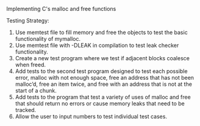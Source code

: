 Implementing C's malloc and free functions

Testing Strategy:
1. Use memtest file to fill memory and free the objects to test the basic functionality of mymalloc.
2. Use memtest file with -DLEAK in compilation to test leak checker functionality.
3. Create a new test program where we test if adjacent blocks coalesce when freed.
4. Add tests to the second test program designed to test each possible error, malloc with not enough space, free an address that has not been malloc’d, free an item twice, and free with an address that is not at the start of a chunk.
5. Add tests to the program that test a variety of uses of malloc and free that should return no errors or cause memory leaks that need to be tracked.
6. Allow the user to input numbers to test individual test cases.
